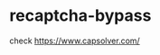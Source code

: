 # recaptcha-bypass
check https://www.capsolver.com/ 



















                                                                           